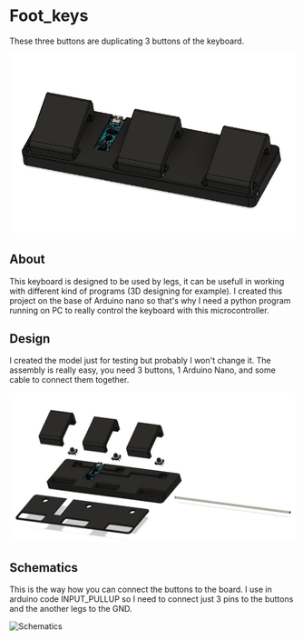 # Foot_keys
These three buttons are duplicating 3 buttons of the keyboard.

![Main](https://github.com/AGNworks/Foot_keys/blob/main/pics/foot_keys_1.JPG)

## About
This keyboard is designed to be used by legs, it can be usefull in working with different kind of programs (3D designing for example). I created this project on the base of Arduino nano so that's why I need a python program running on PC to really control the keyboard with this microcontroller.

## Design
I created the model just for testing but probably I won't change it. The assembly is really easy, you need 3 buttons, 1 Arduino Nano, and some cable to connect them together.

![Assembly](https://github.com/AGNworks/Foot_keys/blob/main/pics/foot_keys_2.JPG)

## Schematics
This is the way how you can connect the buttons to the board. I use in arduino code INPUT_PULLUP so I need to connect just 3 pins to the buttons and the another legs to the GND. 

![Schematics](https://github.com/AGNworks/Foot_keys/blob/main/pics/Schematics.jpg)
